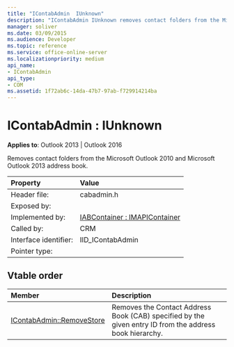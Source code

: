 ```yaml
---
title: "IContabAdmin  IUnknown"
description: "IContabAdmin IUnknown removes contact folders from the Microsoft Outlook 2010 and Microsoft Outlook 2013 address book."
manager: soliver
ms.date: 03/09/2015
ms.audience: Developer
ms.topic: reference
ms.service: office-online-server
ms.localizationpriority: medium
api_name:
- IContabAdmin
api_type:
- COM
ms.assetid: 1f72ab6c-14da-47b7-97ab-f729914214ba
---
```


# IContabAdmin : IUnknown

  
  
**Applies to**: Outlook 2013 | Outlook 2016 
  
Removes contact folders from the Microsoft Outlook 2010 and Microsoft Outlook 2013 address book.
  
|Property |Value |
|:-----|:-----|
|Header file:  <br/> |cabadmin.h  <br/> |
|Exposed by:  <br/> ||
|Implemented by:  <br/> |[IABContainer : IMAPIContainer](iabcontainerimapicontainer.md) <br/> |
|Called by:  <br/> |CRM  <br/> |
|Interface identifier:  <br/> |IID_IContabAdmin  <br/> |
|Pointer type:  <br/> ||
   
## Vtable order

|Member |Description |
|:-----|:-----|
|[IContabAdmin::RemoveStore](icontabadmin-removestore.md) <br/> |Removes the Contact Address Book (CAB) specified by the given entry ID from the address book hierarchy. |
   

